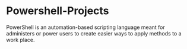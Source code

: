 # Powershell-Projects
PowerShell is an automation-based scripting language meant for administers or power users to create easier ways to apply methods to a work place.  

